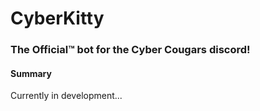 # CyberKitty
### The Official™ bot for the Cyber Cougars discord!
#### Summary
Currently in development...